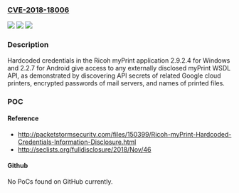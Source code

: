 ### [CVE-2018-18006](https://cve.mitre.org/cgi-bin/cvename.cgi?name=CVE-2018-18006)
![](https://img.shields.io/static/v1?label=Product&message=n%2Fa&color=blue)
![](https://img.shields.io/static/v1?label=Version&message=n%2Fa&color=blue)
![](https://img.shields.io/static/v1?label=Vulnerability&message=n%2Fa&color=brighgreen)

### Description

Hardcoded credentials in the Ricoh myPrint application 2.9.2.4 for Windows and 2.2.7 for Android give access to any externally disclosed myPrint WSDL API, as demonstrated by discovering API secrets of related Google cloud printers, encrypted passwords of mail servers, and names of printed files.

### POC

#### Reference
- http://packetstormsecurity.com/files/150399/Ricoh-myPrint-Hardcoded-Credentials-Information-Disclosure.html
- http://seclists.org/fulldisclosure/2018/Nov/46

#### Github
No PoCs found on GitHub currently.

